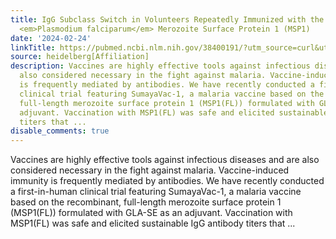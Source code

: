 ```yaml
---
title: IgG Subclass Switch in Volunteers Repeatedly Immunized with the Full-Length
  <em>Plasmodium falciparum</em> Merozoite Surface Protein 1 (MSP1)
date: '2024-02-24'
linkTitle: https://pubmed.ncbi.nlm.nih.gov/38400191/?utm_source=curl&utm_medium=rss&utm_campaign=pubmed-2&utm_content=1FakS-2QOkCT8HsMOQP1bCRQ4YzyumYOmxmF0moLsQ3dFB1E9V&fc=20220326224207&ff=20240225170529&v=2.18.0.post9+e462414
source: heidelberg[Affiliation]
description: Vaccines are highly effective tools against infectious diseases and are
  also considered necessary in the fight against malaria. Vaccine-induced immunity
  is frequently mediated by antibodies. We have recently conducted a first-in-human
  clinical trial featuring SumayaVac-1, a malaria vaccine based on the recombinant,
  full-length merozoite surface protein 1 (MSP1(FL)) formulated with GLA-SE as an
  adjuvant. Vaccination with MSP1(FL) was safe and elicited sustainable IgG antibody
  titers that ...
disable_comments: true
---
```

Vaccines are highly effective tools against infectious diseases and are also considered necessary in the fight against malaria. Vaccine-induced immunity is frequently mediated by antibodies. We have recently conducted a first-in-human clinical trial featuring SumayaVac-1, a malaria vaccine based on the recombinant, full-length merozoite surface protein 1 (MSP1(FL)) formulated with GLA-SE as an adjuvant. Vaccination with MSP1(FL) was safe and elicited sustainable IgG antibody titers that ...